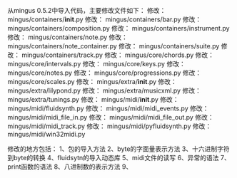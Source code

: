 从mingus 0.5.2中导入代码，主要修改文件如下：
         修改：     mingus/containers/__init__.py
        修改：     mingus/containers/bar.py
        修改：     mingus/containers/composition.py
        修改：     mingus/containers/instrument.py
        修改：     mingus/containers/note.py
        修改：     mingus/containers/note_container.py
        修改：     mingus/containers/suite.py
        修改：     mingus/containers/track.py
        修改：     mingus/core/chords.py
        修改：     mingus/core/intervals.py
        修改：     mingus/core/keys.py
        修改：     mingus/core/notes.py
        修改：     mingus/core/progressions.py
        修改：     mingus/core/scales.py
        修改：     mingus/extra/__init__.py
        修改：     mingus/extra/lilypond.py
        修改：     mingus/extra/musicxml.py
        修改：     mingus/extra/tunings.py
        修改：     mingus/midi/__init__.py
        修改：     mingus/midi/fluidsynth.py
        修改：     mingus/midi/midi_events.py
        修改：     mingus/midi/midi_file_in.py
        修改：     mingus/midi/midi_file_out.py
        修改：     mingus/midi/midi_track.py
        修改：     mingus/midi/pyfluidsynth.py
        修改：     mingus/midi/win32midi.py


修改的地方包括：
1、包的导入方法
2、byte的字面量表示方法
3、十六进制字符到byte的转换
4、fluidsytn的导入动态库
5、midi文件的读写
6、异常的语法
7、print函数的语法
8、八进制数的表示方法
9、